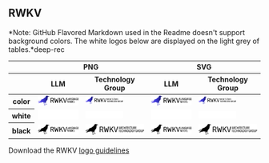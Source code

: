 ## RWKV

*Note: GitHub Flavored Markdown used in the Readme doesn't support background colors. The white logos below are displayed on the light grey of tables.*deep-rec

<table class="logos-table">
	<thead>
		<tr>
			<th></th>
			<th colspan="2">PNG</th>
			<th colspan="2">SVG</th>
		</tr>
		<tr>
			<th></th>
			<th>LLM</th>
			<th>Technology Group</th>
			<th>LLM</th>
			<th>Technology Group</th>
		</tr>
	</thead>	
    <tbody>
		<tr>
			<th>color</th>
			<td><a href="llm/color/rwkv_language_color.png" download><img src="llm/color/rwkv_language_color.png" width="200"></a></td>
			<td><a href="tech/color/rwkv_atg_color.png" download><img src="tech/color/rwkv_atg_color.png" width="75"></a></td>
			<td><a href="llm/color/rwkv_language_color.svg" download><img src="llm/color/rwkv_language_color.svg" width="200"></a></td>
			<td><a href="tech/color/rwkv_atg_color.svg" download><img src="tech/color/rwkv_atg_color.svg" width="75"></a></td>
		</tr>
		<tr>
			<th>white</th>
			<td><a href="llm/white/rwkv_language_white.png" download><img src="llm/white/rwkv_language_white.png" width="200"></a></td>
			<td><a href="tech/white/rwkv_atg_white.png" download><img src="tech/white/rwkv_atg_white.png" width="75"></a></td>
			<td><a href="llm/white/rwkv_language_white.svg" download><img src="llm/white/rwkv_language_white.svg" width="200"></a></td>
			<td><a href="tech/white/rwkv_atg_white.svg" download><img src="tech/white/rwkv_atg_white.svg" width="75"></a></td>
		</tr>
		<tr>
			<th>black</th>
			<td><a href="llm/black/rwkv_language_black.png" download><img src="llm/black/rwkv_language_black.png" width="200"></a></td>
					<td><a href="tech/black/rwkv_atg_black.png" download><img src="tech/black/rwkv_atg_black.png" width="200"></a></td>
	<td><a href="llm/black/rwkv_language_black.svg" download><img src="llm/black/rwkv_language_black.svg" width="200"></a></td>
		<td><a href="tech/black/rwkv_atg_black.svg" download><img src="tech/black/rwkv_atg_black.svg" width="200"></a></td>
		</tr>
	</tbody>	
</table>


Download the RWKV [logo guidelines](rwkv_logo_guidelines.pdf)
